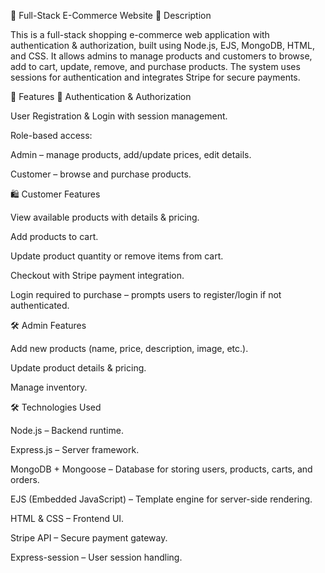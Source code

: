 🛒 Full-Stack E-Commerce Website
📖 Description

This is a full-stack shopping e-commerce web application with authentication & authorization, built using Node.js, EJS, MongoDB, HTML, and CSS.
It allows admins to manage products and customers to browse, add to cart, update, remove, and purchase products.
The system uses sessions for authentication and integrates Stripe for secure payments.

🚀 Features
👤 Authentication & Authorization

User Registration & Login with session management.

Role-based access:

Admin – manage products, add/update prices, edit details.

Customer – browse and purchase products.

🛍️ Customer Features

View available products with details & pricing.

Add products to cart.

Update product quantity or remove items from cart.

Checkout with Stripe payment integration.

Login required to purchase – prompts users to register/login if not authenticated.

🛠️ Admin Features

Add new products (name, price, description, image, etc.).

Update product details & pricing.

Manage inventory.

🛠️ Technologies Used

Node.js – Backend runtime.

Express.js – Server framework.

MongoDB + Mongoose – Database for storing users, products, carts, and orders.

EJS (Embedded JavaScript) – Template engine for server-side rendering.

HTML & CSS – Frontend UI.

Stripe API – Secure payment gateway.

Express-session – User session handling.
